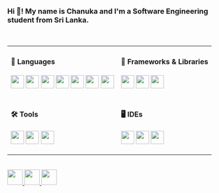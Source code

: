<h3 align="left">Hi 👋! My name is Chanuka and I'm a Software Engineering student from Sri Lanka.</h3>

<br clear="both">

<table>
  <tr>
    <td valign="top">
      <h4>🧠 Languages</h4>
      <p>
        <img src="https://cdn.jsdelivr.net/gh/devicons/devicon/icons/javascript/javascript-original.svg" height="30"/>
        <img src="https://cdn.jsdelivr.net/gh/devicons/devicon/icons/python/python-original.svg" height="30"/>
        <img src="https://cdn.jsdelivr.net/gh/devicons/devicon/icons/csharp/csharp-original.svg" height="30"/>
        <img src="https://cdn.jsdelivr.net/gh/devicons/devicon/icons/java/java-original.svg" height="30"/>
        <img src="https://cdn.jsdelivr.net/gh/devicons/devicon/icons/kotlin/kotlin-original.svg" height="30"/>
        <img src="https://cdn.jsdelivr.net/gh/devicons/devicon/icons/c/c-original.svg" height="30"/>
        <img src="https://cdn.jsdelivr.net/gh/devicons/devicon/icons/php/php-original.svg" height="30"/>
      </p>
    </td>
    <td valign="top">
      <h4>🧠 Frameworks & Libraries</h4>
      <p>
        <img src="https://cdn.jsdelivr.net/gh/devicons/devicon/icons/react/react-original.svg" height="30"/>
        <img src="https://cdn.jsdelivr.net/gh/devicons/devicon/icons/bootstrap/bootstrap-original.svg" height="30"/>
        <img src="https://cdn.jsdelivr.net/gh/devicons/devicon/icons/nodejs/nodejs-original.svg" height="30"/>
      </p>
    </td>
  </tr>
  <tr>
    <td valign="top">
      <h4>🛠️ Tools</h4>
      <p>
        <img src="https://cdn.jsdelivr.net/gh/devicons/devicon/icons/oracle/oracle-original.svg" height="30"/>
        <img src="https://cdn.jsdelivr.net/gh/devicons/devicon/icons/canva/canva-original.svg" height="30"/>
        <img src="https://cdn.jsdelivr.net/gh/devicons/devicon/icons/android/android-original.svg" height="30"/>
      </p>
    </td>
    <td valign="top">
      <h4>🖥️ IDEs</h4>
      <p>
        <img src="https://cdn.jsdelivr.net/gh/devicons/devicon/icons/intellij/intellij-original.svg" height="30"/>
        <img src="https://cdn.jsdelivr.net/gh/devicons/devicon/icons/visualstudio/visualstudio-plain.svg" height="30"/>
        <img src="https://cdn.jsdelivr.net/gh/devicons/devicon/icons/vscode/vscode-original.svg" height="30"/>
      </p>
    </td>
  </tr>
</table>

<br>

<div align="left">
  <a href="https://www.instagram.com/itschanuka/" target="_blank">
    <img src="https://img.shields.io/static/v1?message=Instagram&logo=instagram&label=&color=E4405F&logoColor=white&labelColor=&style=for-the-badge" height="35" />
  </a>
  <a href="mailto:itschanuka@gmail.com" target="_blank">
    <img src="https://img.shields.io/static/v1?message=Gmail&logo=gmail&label=&color=D14836&logoColor=white&labelColor=&style=for-the-badge" height="35" />
  </a>
  <a href="https://www.linkedin.com/in/chanuka-keerthisingha" target="_blank">
    <img src="https://img.shields.io/static/v1?message=LinkedIn&logo=linkedin&label=&color=0077B5&logoColor=white&labelColor=&style=for-the-badge" height="35" />
  </a>
</div>
